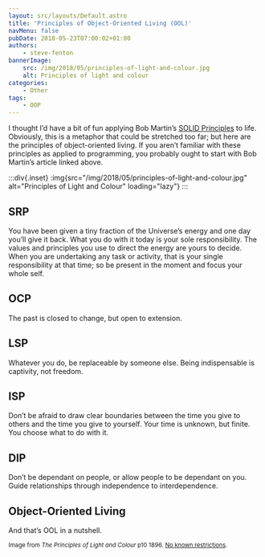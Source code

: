 ```yaml
---
layout: src/layouts/Default.astro
title: 'Principles of Object-Oriented Living (OOL)'
navMenu: false
pubDate: 2018-05-23T07:00:02+01:00
authors:
    - steve-fenton
bannerImage:
    src: /img/2018/05/principles-of-light-and-colour.jpg
    alt: Principles of light and colour
categories:
    - Other
tags:
    - OOP
---
```


I thought I’d have a bit of fun applying Bob Martin’s [SOLID Principles](http://butunclebob.com/ArticleS.UncleBob.PrinciplesOfOod) to life. Obviously, this is a metaphor that could be stretched too far; but here are the principles of object-oriented living. If you aren’t familiar with these principles as applied to programming, you probably ought to start with Bob Martin’s article linked above.

:::div{.inset}
:img{src="/img/2018/05/principles-of-light-and-colour.jpg" alt="Principles of Light and Colour" loading="lazy"}
:::

## SRP

You have been given a tiny fraction of the Universe’s energy and one day you’ll give it back. What you do with it today is your sole responsibility. The values and principles you use to direct the energy are yours to decide. When you are undertaking any task or activity, that is your single responsibility at that time; so be present in the moment and focus your whole self.

## OCP

The past is closed to change, but open to extension.

## LSP

Whatever you do, be replaceable by someone else. Being indispensable is captivity, not freedom.

## ISP

Don’t be afraid to draw clear boundaries between the time you give to others and the time you give to yourself. Your time is unknown, but finite. You choose what to do with it.

## DIP

Don’t be dependant on people, or allow people to be dependant on you. Guide relationships through independence to interdependence.

## Object-Oriented Living

And that’s OOL in a nutshell.

<small>Image from *The Principles of Light and Colour* p10 1896. [No known restrictions](https://archive.org/details/principlesofligh00babb).</small>